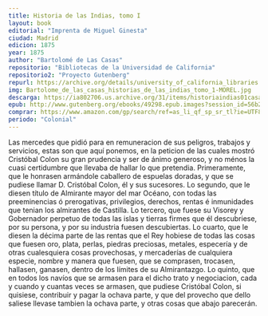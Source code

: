 ```yaml
---
title: Historia de las Indias, tomo I
layout: book
editorial: "Imprenta de Miguel Ginesta"
ciudad: Madrid
edicion: 1875
year: 1875
author: "Bartolomé de Las Casas"
repositorio: "Bibliotecas de la Universidad de California"
repositorio2: "Proyecto Gutenberg"
repurl: https://archive.org/details/university_of_california_libraries
img: Bartolome_de_las_casas_historias_de_las_indias_tomo_1-MOREL.jpg
descarga: https://ia802706.us.archive.org/31/items/historiaindias01casarich/historiaindias01casarich_bw.pdf
epub: http://www.gutenberg.org/ebooks/49298.epub.images?session_id=56b234db0ded45306dce8647c8c495be5425c064
comprar: https://www.amazon.com/gp/search/ref=as_li_qf_sp_sr_tl?ie=UTF8&tag=morelcoop-20&keywords=bartolomé de las casas&index=aps&camp=1789&creative=9325&linkCode=ur2&linkId=1df54a1357b17ec9e837e5e990d3dfbb
periodo: "Colonial"
---
```

 

Las mercedes que pidió para en remuneracion de sus peligros, trabajos y servicios, estas son que aquí ponemos, en la peticion de las cuales mostró Cristóbal Colon su gran prudencia y ser de ánimo generoso, y no ménos la cuasi certidumbre que llevaba de hallar lo que pretendia. Primeramente, que le honrasen armándole caballero de espuelas doradas, y que se pudiese llamar D. Cristóbal Colon, él y sus sucesores. Lo segundo, que le diesen título de Almirante mayor del mar Océano, con todas las preeminencias ó prerogativas, privilegios, derechos, rentas é inmunidades que tenian los almirantes de Castilla. Lo tercero, que fuese su Visorey y Gobernador perpetuo de todas las islas y tierras firmes que él descubriese, por su persona, y por su industria fuesen descubiertas. Lo cuarto, que le diesen la décima parte de las rentas que el Rey hobiese de todas las cosas que fuesen oro, plata, perlas, piedras preciosas, metales, especería y de otras cualesquiera cosas provechosas, y mercaderías de cualquiera especie, nombre y manera que fuesen, que se comprasen, trocasen, hallasen, ganasen, dentro de los límites de su Almirantazgo. Lo quinto, que en todos los navíos que se armasen para el dicho trato y negociacion, cada y cuando y cuantas veces se armasen, que pudiese Cristóbal Colon, si quisiese, contribuir y pagar la ochava parte, y que del provecho que dello saliese llevase tambien la ochava parte, y otras cosas que abajo parecerán. 
